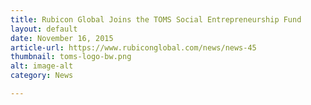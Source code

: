 ```yaml
---
title: Rubicon Global Joins the TOMS Social Entrepreneurship Fund
layout: default
date: November 16, 2015
article-url: https://www.rubiconglobal.com/news/news-45
thumbnail: toms-logo-bw.png
alt: image-alt
category: News

---
```

